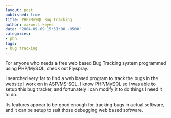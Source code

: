 ```yaml
---
layout: post
published: true
title: PHP/MySQL Bug Tracking
author: maxwell keyes
date: '2004-09-09 15:51:00 -0500'
categories:
- php
tags:
- bug tracking
---
```


For anyone who needs a free web based Bug Tracking system programmed using PHP/MySQL, check out Flyspray.

I searched very far to find a web based program to track the bugs in the website I work on in ASP/MS-SQL. I know PHP/MySQL so I was able to setup this bug tracker, and fortunately I can modify it to do things I need it to do.

Its features appear to be good enough for tracking bugs in actual software, and it can be setup to suit those debugging web based software.
